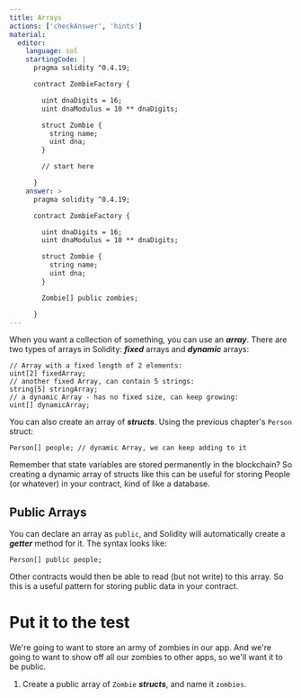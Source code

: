 ```yaml
---
title: Arrays
actions: ['checkAnswer', 'hints']
material:
  editor:
    language: sol
    startingCode: |
      pragma solidity ^0.4.19;

      contract ZombieFactory {

        uint dnaDigits = 16;
        uint dnaModulus = 10 ** dnaDigits;

        struct Zombie {
          string name;
          uint dna;
        }

        // start here

      }
    answer: >
      pragma solidity ^0.4.19;

      contract ZombieFactory {

        uint dnaDigits = 16;
        uint dnaModulus = 10 ** dnaDigits;

        struct Zombie {
          string name;
          uint dna;
        }

        Zombie[] public zombies;

      }
---
```


When you want a collection of something, you can use an **_array_**. There are two types of arrays in Solidity: **_fixed_** arrays and **_dynamic_** arrays:

```
// Array with a fixed length of 2 elements:
uint[2] fixedArray;
// another fixed Array, can contain 5 strings:
string[5] stringArray;
// a dynamic Array - has no fixed size, can keep growing:
uint[] dynamicArray; 
```

You can also create an array of **_structs_**. Using the previous chapter's `Person` struct:

```
Person[] people; // dynamic Array, we can keep adding to it
```

Remember that state variables are stored permanently in the blockchain? So creating a dynamic array of structs like this can be useful for storing People (or whatever) in your contract, kind of like a database.

## Public Arrays

You can declare an array as `public`, and Solidity will automatically create a **_getter_** method for it. The syntax looks like:

```
Person[] public people;
```

Other contracts would then be able to read (but not write) to this array. So this is a useful pattern for storing public data in your contract.

# Put it to the test

We're going to want to store an army of zombies in our app. And we're going to want to show off all our zombies to other apps, so we'll want it to be public.

1. Create a public array of `Zombie` **_structs_**, and name it `zombies`.
